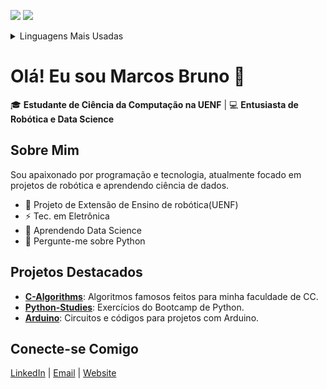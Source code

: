 
![](https://komarev.com/ghpvc/?username=MarcosBrun0&label=Profile%20Visits&color=blue&style=for-the-badge)
![](https://visitor-badge.glitch.me/badge?page_id=MarcosBrun0.MarcosBrun0)




<details>
  <summary> Linguagens Mais Usadas </summary>
 <img src ="https://github-readme-stats.vercel.app/api/top-langs/?username=marcosbrun0&layout=compact&theme=dark">

</details>


# Olá! Eu sou Marcos Bruno 👋

🎓 **Estudante de Ciência da Computação na UENF** | 💻 **Entusiasta de Robótica e Data Science**

## Sobre Mim
Sou apaixonado por programação e tecnologia, atualmente focado em projetos de robótica e aprendendo ciência de dados.

- 🦾 Projeto de Extensão de Ensino de robótica(UENF)
- ⚡ Tec. em Eletrônica
- 🧠 Aprendendo Data Science
- 💬 Pergunte-me sobre Python


## Projetos Destacados
- [**C-Algorithms**](https://github.com/MarcosBrun0/C-Algorithms): Algoritmos famosos feitos para minha faculdade de CC.
- [**Python-Studies**](https://github.com/MarcosBrun0/Python-Studies): Exercícios do Bootcamp de Python.
- [**Arduino**](https://github.com/MarcosBrun0/Arduino): Circuitos e códigos para projetos com Arduino.

## Conecte-se Comigo
[LinkedIn](https://www.linkedin.com/in/MarcosBrun03) | [Email](mailto:mbrunocampos20@gmail.com) | <a href=MarcosBrun0.github.io>Website</a>


<!--
**MarcosBrun0/MarcosBrun0** is a ✨ _special_ ✨ repository because its `README.md` (this file) appears on your GitHub profile.

Here are some ideas to get you started:

- 🔭 I’m currently working on ...
- 🌱 I’m currently learning Python
- 👯 I’m looking to collaborate on ...
- 🤔 I’m looking for help with ...
- 💬 Ask me about ...
- 📫 How to reach me: ...
- 😄 Pronouns: ...
- ⚡ Fun fact: ...
-->
